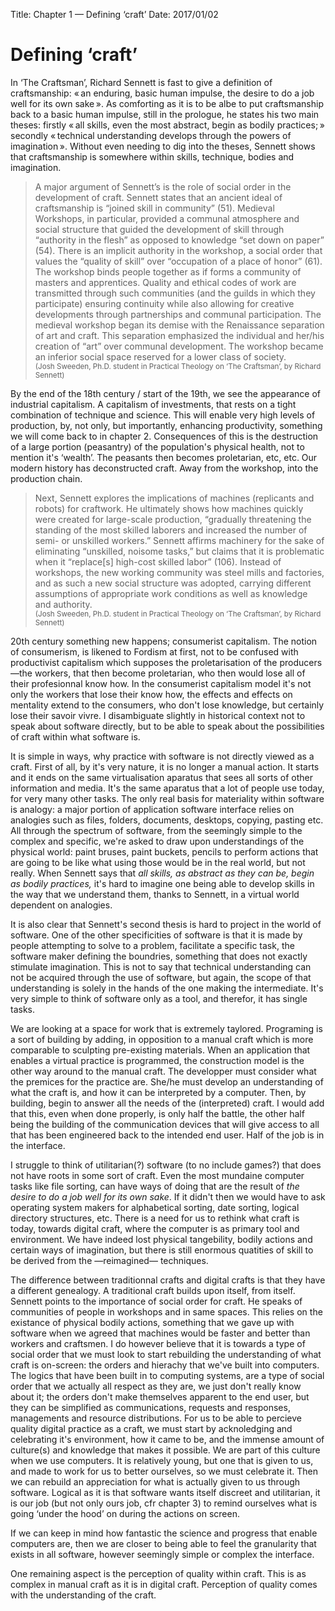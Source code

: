 Title: Chapter 1 — Defining ‘craft’
Date: 2017/01/02

# Defining ‘craft’

In ‘The Craftsman’, Richard Sennett is fast to give a definition of craftsmanship: « an enduring, basic human impulse, the desire to do a job well for its own sake ». As comforting as it is to be albe to put craftsmanship back to a basic human impulse, still in the prologue, he states his two main theses: firstly « all skills, even the most abstract, begin as bodily practices; » secondly « technical understanding develops through the powers of imagination ». Without even needing to dig into the theses, Sennett shows that craftsmanship is somewhere within skills, technique, bodies and imagination.

> A major argument of Sennett’s is the role of social order in the development of craft.  Sennett states that an ancient ideal of craftsmanship is “joined skill in community” (51).  Medieval Workshops, in particular, provided a communal atmosphere and social structure that guided the development of skill through “authority in the flesh” as opposed to knowledge “set down on paper” (54).  There is an implicit authority in the workshop, a social order that values the “quality of skill” over “occupation of a place of honor” (61).  The workshop binds people together as if forms a community of masters and apprentices.  Quality and ethical codes of work are transmitted through such communities (and the guilds in which they participate) ensuring continuity while also allowing for creative developments through partnerships and communal participation.  The medieval workshop began its demise with the Renaissance separation of art and craft.  This separation emphasized the individual and her/his creation of “art” over communal development.  The workshop became an inferior social space reserved for a lower class of society. <br><small>(Josh Sweeden, Ph.D. student in Practical Theology on ‘The Craftsman’, by Richard Sennett)</small>

By the end of the 18th century / start of the 19th, we see the appearance of industrial capitalism. A capitalism of investments, that rests on a tight combination of technique and science. This will enable very high levels of production, by, not only, but importantly, enhancing productivity, something we will come back to in chapter 2. Consequences of this is the destruction of a large portion (peasantry) of the population's physical health, not to mention it's ‘wealth’. The peasants then becomes proletarian, etc, etc. Our modern history has deconstructed craft. Away from the workshop, into the production chain.

> Next, Sennett explores the implications of machines (replicants and robots) for craftwork.  He ultimately shows how machines quickly were created for large-scale production, “gradually threatening the standing of the most skilled laborers and increased the number of semi- or unskilled workers.”  Sennett affirms machinery for the sake of eliminating “unskilled, noisome tasks,” but claims that it is problematic when it “replace[s] high-cost skilled labor” (106).  Instead of workshops, the new working community was steel mills and factories, and as such a new social structure was adopted, carrying different assumptions of appropriate work conditions as well as knowledge and authority. <br><small>(Josh Sweeden, Ph.D. student in Practical Theology on ‘The Craftsman’, by Richard Sennett)</small>

20th century something new happens; consumerist capitalism. The notion of consumerism, is likened to Fordism at first, not to be confused with productivist capitalism which supposes the proletarisation of the producers —the workers, that then become proletarian, who then would lose all of their profesionnal know how. In the consumerist capitalism model it's not only the workers that lose their know how, the effects and effects on mentality extend to the consumers, who don't lose knowledge, but certainly lose their savoir vivre. I disambiguate slightly in historical context not to speak about software directly, but to be able to speak about the possibilities of craft within what software is.

It is simple in ways, why practice with software is not directly viewed as a craft. First of all, by it's very nature, it is no longer a manual action. It starts and it ends on the same virtualisation aparatus that sees all sorts of other information and media. It's the same aparatus that a lot of people use today, for very many other tasks. The only real basis for materiality within software is analogy: a major portion of application software interface relies on analogies such as files, folders, documents, desktops, copying, pasting etc. All through the spectrum of software, from the seemingly simple to the complex and specific, we're asked to draw upon understandings of the physical world: paint bruses, paint buckets, pencils to perform actions that are going to be like what using those would be in the real world, but not really. When Sennett says that *all skills, as abstract as they can be, begin as bodily practices,* it's hard to imagine one being able to develop skills in the way that we understand them, thanks to Sennett, in a virtual world dependent on analogies.

It is also clear that Sennett's second thesis is hard to project in the world of software. One of the other specificities of software is that it is made by people attempting to solve to a problem, facilitate a specific task, the software maker defining the boundries, something that does not exactly stimulate imagination. This is not to say that technical understanding can not be acquired through the use of software, but again, the scope of that understanding is solely in the hands of the one making the intermediate. It's very simple to think of software only as a tool, and therefor, it has single tasks.

We are looking at a space for work that is extremely taylored. Programing is a sort of building by adding, in opposition to a manual craft which is more comparable to sculpting pre-existing materials. When an application that enables a virtual practice is programmed, the construction model is the other way around to the manual craft. The developper must consider what the premices for the practice are. She/he must develop an understanding of what the craft is, and how it can be interpreted by a computer. Then, by building, begin to answer all the needs of the (interpreted) craft. I would add that this, even when done properly, is only half the battle, the other half being the building of the communication devices that will give access to all that has been engineered back to the intended end user. Half of the job is in the interface.

I struggle to think of utilitarian(?) software (to no include games?) that does not have roots in some sort of craft. Even the most mundaine computer tasks like file sorting, can have ways of doing that are the result of *the desire to do a job well for its own sake*. If it didn't then we would have to ask operating system makers for alphabetical sorting, date sorting, logical directory structures, etc. There is a need for us to rethink what craft is today, towards digital craft, where the computer is as primary tool and environment. We have indeed lost physical tangebility, bodily actions and certain ways of imagination, but there is still enormous quatities of skill to be derived from the —reimagined— techniques.

The difference between traditionnal crafts and digital crafts is that they have a different genealogy. A traditional craft builds upon itself, from itself. Sennett points to the importance of social order for craft. He speaks of communities of people in workshops and in same spaces. This relies on the existance of physical bodily actions, something that we gave up with software when we agreed that machines would be faster and better than workers and craftsmen. I do however believe that it is towards a type of social order that we must look to start rebuilding the understanding of what craft is on-screen: the orders and hierachy that we've built into computers. The logics that have been built in to computing systems, are a type of social order that we actually all respect as they are, we just don't really know about it; the orders don't make themselves apparent to the end user, but they can be simplified as communications, requests and responses, managements and resource distributions. For us to be able to percieve quality digital practice as a craft, we must start by acknoledging and celebrating it's environment, how it came to be, and the immense amount of culture(s) and knowledge that makes it possible. We are part of this culture when we use computers. It is relatively young, but one that is given to us, and made to work for us to better ourselves, so we must celebrate it. Then we can rebuild an appreciation for what is actually given to us through software. Logical as it is that software wants itself discreet and utilitarian, it is our job (but not only ours job, cfr chapter 3) to remind ourselves what is going ‘under the hood’ on during the actions on screen.

If we can keep in mind how fantastic the science and progress that enable computers are, then we are closer to being able to feel the granularity that exists in all software, however seemingly simple or complex the interface.

One remaining aspect is the perception of quality within craft. This is as complex in manual craft as it is in digital craft. Perception of quality comes with the understanding of the craft.

<!--
I'm not saying that anything that comes out of a text editor is the craft of a master typographer, not everybody that splits wood for fire is a carpenter, but

What is modern digital craft? Is it the same as old crafts with different tools and different outcomes? Is it still cultural production?

* key words in answers: tangible material, virtual material, manipulation techniques, expertise, experts, professionnals, tools, manual tools, virtual tools, progression of craft

-->
